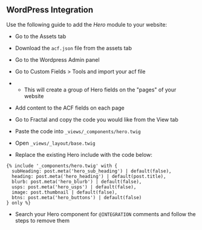 ## WordPress Integration

Use the following guide to add the *Hero* module to your website:

- Go to the Assets tab

- Download the `acf.json` file from the assets tab 

- Go to the Wordpress Admin panel

- Go to Custom Fields > Tools and import your acf file
- - This will create a group of Hero fields on the "pages" of your website

- Add content to the ACF fields on each page

- Go to Fractal and copy the code you would like from the View tab

- Paste the code into `_views/_components/hero.twig`

- Open `_views/_layout/base.twig`

- Replace the existing Hero include with the code below:
```
{% include '_components/hero.twig' with { 
  subHeading: post.meta('hero_sub_heading') | default(false),
  heading: post.meta('hero_heading') | default(post.title),
  blurb: post.meta('hero_blurb') | default(false),
  usps: post.meta('hero_usps') | default(false),
  image: post.thumbnail | default(false),
  btns: post.meta('hero_buttons') | default(false)
} only %}
```

- Search your Hero component for `@INTEGRATION` comments and follow the steps to remove them

